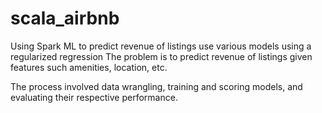 # scala_airbnb
Using Spark ML to predict revenue of listings use various models using a regularized regression
The problem is to predict revenue of listings given features such amenities, location, etc. 

The process involved data wrangling, training and scoring models, and evaluating their respective performance. 
